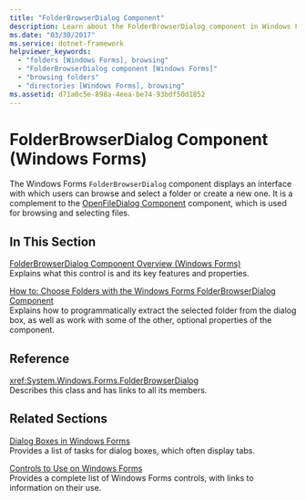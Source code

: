 ```yaml
---
title: "FolderBrowserDialog Component"
description: Learn about the FolderBrowserDialog component in Windows Forms, which displays an interface with which users can browse and select a folder or create a new one.
ms.date: "03/30/2017"
ms.service: dotnet-framework
helpviewer_keywords: 
  - "folders [Windows Forms], browsing"
  - "FolderBrowserDialog component [Windows Forms]"
  - "browsing folders"
  - "directories [Windows Forms], browsing"
ms.assetid: d71a0c5e-898a-4eea-be74-93bdf50d1852
---
```

# FolderBrowserDialog Component (Windows Forms)

The Windows Forms `FolderBrowserDialog` component displays an interface with which users can browse and select a folder or create a new one. It is a complement to the [OpenFileDialog Component](openfiledialog-component-windows-forms.md) component, which is used for browsing and selecting files.  
  
## In This Section  

[FolderBrowserDialog Component Overview (Windows Forms)](folderbrowserdialog-component-overview-windows-forms.md)  
Explains what this control is and its key features and properties.  
  
[How to: Choose Folders with the Windows Forms FolderBrowserDialog Component](how-to-choose-folders-with-the-windows-forms-folderbrowserdialog-component.md)  
Explains how to programmatically extract the selected folder from the dialog box, as well as work with some of the other, optional properties of the component.  
  
## Reference  

<xref:System.Windows.Forms.FolderBrowserDialog>  
Describes this class and has links to all its members.  
  
## Related Sections  

[Dialog Boxes in Windows Forms](../dialog-boxes-in-windows-forms.md)  
Provides a list of tasks for dialog boxes, which often display tabs.  
  
[Controls to Use on Windows Forms](controls-to-use-on-windows-forms.md)  
Provides a complete list of Windows Forms controls, with links to information on their use.
